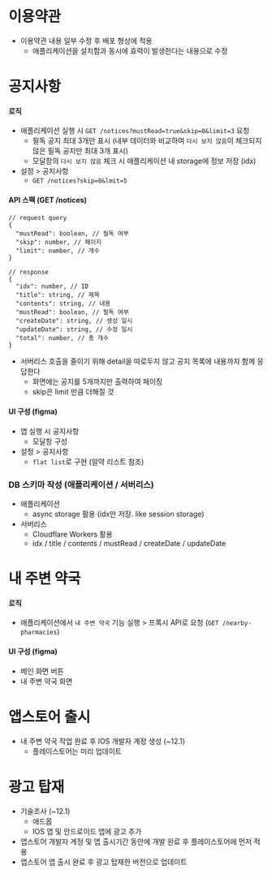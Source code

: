 # 이용약관

- 이용약관 내용 일부 수정 후 배포 형상에 적용
  - 애플리케이션을 설치함과 동시에 효력이 발생한다는 내용으로 수정

# 공지사항

#### 로직

- 애플리케이션 실행 시 `GET /notices?mustRead=true&skip=0&limit=3` 요청
  - 필독 공지 최대 3개만 표시 (내부 데이터와 비교하여 `다시 보지 않음`이 체크되지 않은 필독 공지만 최대 3개 표시)
  - 모달창의 `다시 보지 않음` 체크 시 애플리케이션 내 storage에 정보 저장 (idx)
- 설정 > 공지사항
  - `GET /notices?skip=0&lmit=5`

#### API 스펙 (GET /notices)

```
// request query
{
  "mustRead": boolean, // 필독 여부
  "skip": number, // 페이지
  "limit": number, // 개수
}

// response
{
  "idx": number, // ID
  "title": string, // 제목
  "contents": string, // 내용
  "mustRead": boolean, // 필독 여부
  "createDate": string, // 생성 일시
  "updateDate": string, // 수정 일시
  "total": number, // 총 개수
}
```

- 서버리스 호출을 줄이기 위해 detail을 따로두지 않고 공지 목록에 내용까지 함께 응답한다
  - 화면에는 공지를 5개까지만 출력하여 페이징
  - skip은 limit 만큼 더해질 것

#### UI 구성 (figma)

- 앱 실행 시 공지사항
  - 모달창 구성
- 설정 > 공지사항
  - `flat list`로 구현 (알약 리스트 참조)

### DB 스키마 작성 (애플리케이션 / 서버리스)

- 애플리케이션 
  - async storage 활용 (idx만 저장. like session storage)
- 서버리스
  - Cloudflare Workers 활용
  - idx / title / contents / mustRead / createDate / updateDate

# 내 주변 약국

#### 로직

- 애플리케이션에서 `내 주변 약국` 기능 실행 > 프록시 API로 요청 (`GET /nearby-pharmacies`)

#### UI 구성 (figma)

- 메인 화면 버튼
- 내 주변 약국 화면

# 앱스토어 출시

- 내 주변 약국 작업 완료 후 IOS 개발자 계정 생성 (~12.1)
  - 플레이스토어는 미리 업데이트

# 광고 탑재

- 기술조사 (~12.1)
  - 애드몹
  - IOS 앱 및 안드로이드 앱에 광고 추가
- 앱스토어 개발자 계정 및 앱 출시기간 동안에 개발 완료 후 플레이스토어에 먼저 적용
- 앱스토어 앱 출시 완료 후 광고 탑재한 버전으로 업데이트
